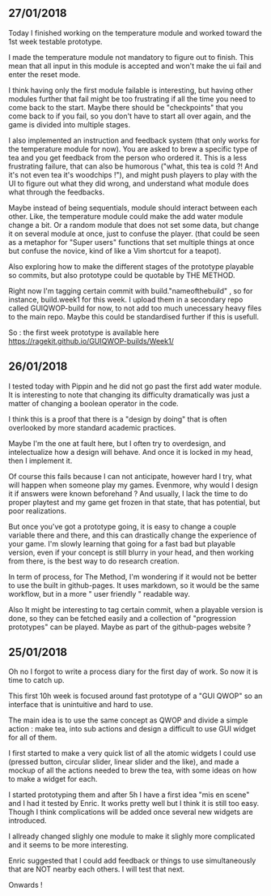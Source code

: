 27/01/2018
-------

Today I finished working on the temperature module and worked toward the 1st week testable prototype.

I made the temperature module not mandatory to figure out to finish. This mean that all input in this module is accepted and won't make the ui fail and enter the reset mode.

I think having only the first module failable is interesting, but having other modules further that fail might be too frustrating if all the time you need to come back to the start. Maybe there should be "checkpoints" that you come back to if you fail, so you don't have to start all over again, and the game is divided into multiple stages.

I also implemented an instruction and feedback system (that only works for the temperature module for now). You are asked to brew a specific type of tea and you get feedback from the person who ordered it. This is a less frustrating failure, that can also be humorous ("what, this tea is cold ?! And it's not even tea it's woodchips !"), and might push players to play with the UI to figure out what they did wrong, and understand what module does what through the feedbacks.

Maybe instead of being sequentials, module should interact between each other. Like, the temperature module could make the add water module change a bit. Or a random module that does not set some data, but change it on several module at once, just to confuse the player. (that could be seen as a metaphor for "Super users" functions that set multiple things at once but confuse the novice, kind of like a Vim shortcut for a teapot).

Also exploring how to make the different stages of the prototype playable so commits, but also prototype could be quotable by THE METHOD.

Right now I'm tagging certain commit with build."nameofthebuild" , so for instance, build.week1 for this week. I upload them in a secondary repo called GUIQWOP-build for now, to not add too much unecessary heavy files to the main repo. Maybe this could be standardised further if this is usefull.

So : the first week prototype is available here https://ragekit.github.io/GUIQWOP-builds/Week1/

26/01/2018
-------

I tested today with Pippin and he did not go past the first add water module. It is interesting to note that changing its difficulty dramatically was just a matter of changing a boolean operator in the code. 

I think this is a proof that there is a "design by doing" that is often overlooked by more standard academic practices. 

Maybe I'm the one at fault here, but I often try to overdesign, and intelectualize how a design will behave. And once it is locked in my head, then I implement it. 

Of course this fails because I can not anticipate, however hard I try, what will happen when someone play my games. Evenmore, why would I design it if answers were known beforehand ? And usually, I lack the time to do proper playtest and my game get frozen in that state, that has potential, but poor realizations.

But once you've got a prototype going, it is easy to change a couple variable there and there, and this can drastically change the experience of your game. I'm slowly learning that going for a fast bad but playable version, even if your concept is still blurry in your head, and then working from there, is the best way to do research creation.

In term of process, for The Method, I'm wondering if it would not be better to use the built in github-pages. It uses markdown, so it would be the same workflow, but in a more " user friendly " readable way.

Also It might be interesting to tag certain commit, when a playable version is done, so they can be fetched easily and a collection of "progression prototypes" can be played. Maybe as part of the github-pages website ?

25/01/2018
---------

Oh no I forgot to write a process diary for the first day of work. So now it is time to catch up.

This first 10h week is focused around fast prototype of a "GUI QWOP" so an interface that is unintuitive and hard to use.

The main idea is to use the same concept as QWOP and divide a simple action : make tea, into sub actions and design a difficult to use GUI widget for all of them.

I first started to make a very quick list of all the atomic widgets I could use (pressed button, circular slider, linear slider and the like), and made a mockup of all the actions needed to brew the tea, with some ideas on how to make a widget for each.

I started prototyping them and after 5h I have a first idea "mis en scene" and I had it tested by Enric. It works pretty well but I think it is still too easy. Though I think complications will be added once several new widgets are introduced. 

I allready changed slighly one module to make it slighly more complicated and it seems to be more interesting.

Enric suggested that I could add feedback or things to use simultaneously that are NOT nearby each others. I will test that next.

Onwards !
